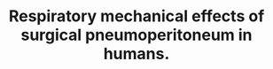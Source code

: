 ---
layout: page
header: no
#
# Content
#
subheadline: "Recent Publication"
title: "Respiratory mechanical effects of surgical pneumoperitoneum in humans. 
"
teaser: "Respiratory mechanical effects of surgical pneumoperitoneum in humans. 
"
categories: [Publications]
tags: [Pulmonology, Gastroenterology]
---